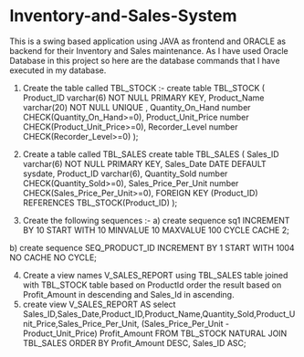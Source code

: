 # Inventory-and-Sales-System

This is a swing based application using JAVA as frontend and ORACLE as backend for their Inventory and Sales maintenance. As I have used Oracle Database in this project so here are the database commands that I have executed in my database.

1.    Create the table called TBL_STOCK :-
create table TBL_STOCK ( Product_ID varchar(6) NOT NULL PRIMARY KEY, Product_Name varchar(20) NOT NULL UNIQUE , Quantity_On_Hand number CHECK(Quantity_On_Hand>=0), Product_Unit_Price number CHECK(Product_Unit_Price>=0), Recorder_Level number CHECK(Recorder_Level>=0) );

2.    Create a table called TBL_SALES
create table TBL_SALES ( Sales_ID varchar(6) NOT NULL PRIMARY KEY, Sales_Date DATE DEFAULT sysdate, Product_ID varchar(6), Quantity_Sold number CHECK(Quantity_Sold>=0), Sales_Price_Per_Unit number CHECK(Sales_Price_Per_Unit>=0), FOREIGN KEY (Product_ID) REFERENCES TBL_STOCK(Product_ID) );

3.    Create the following sequences :-
a) create sequence sq1 INCREMENT BY 10 START WITH 10 MINVALUE 10 MAXVALUE 100 CYCLE CACHE 2;

b) create sequence SEQ_PRODUCT_ID INCREMENT BY 1 START WITH 1004 NO CACHE NO CYCLE;

4.    Create a view names V_SALES_REPORT using TBL_SALES table joined with TBL_STOCK table based on ProductId order the result based on Profit_Amount in descending and Sales_Id in ascending.
5.    create view V_SALES_REPORT AS select Sales_ID,Sales_Date,Product_ID,Product_Name,Quantity_Sold,Product_Unit_Price,Sales_Price_Per_Unit, (Sales_Price_Per_Unit - Product_Unit_Price) Profit_Amount FROM TBL_STOCK NATURAL JOIN TBL_SALES ORDER BY Profit_Amount DESC, Sales_ID ASC;
